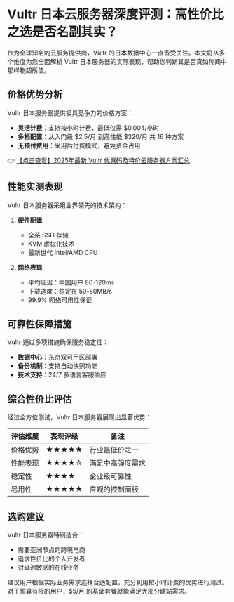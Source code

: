 # Vultr 日本云服务器深度评测：高性价比之选是否名副其实？

作为全球知名的云服务提供商，Vultr 的日本数据中心一直备受关注。本文将从多个维度为您全面解析 Vultr 日本服务器的实际表现，帮助您判断其是否真如传闻中那样物超所值。

## 价格优势分析

Vultr 日本服务器提供极具竞争力的价格方案：

- **灵活计费**：支持按小时计费，最低仅需 $0.004/小时
- **多档配置**：从入门级 $2.5/月 到高性能 $320/月 共 16 种方案
- **无预付费用**：采用后付费模式，避免资金占用

👉 [【点击查看】2025年最新 Vultr 优惠码及特价云服务器方案汇总](https://bit.ly/VuLtr)

## 性能实测表现

Vultr 日本服务器采用业界领先的技术架构：

1. **硬件配置**
   - 全系 SSD 存储
   - KVM 虚拟化技术
   - 最新世代 Intel/AMD CPU

2. **网络表现**
   - 平均延迟：中国用户 80-120ms
   - 下载速度：稳定在 50-80MB/s
   - 99.9% 网络可用性保证

## 可靠性保障措施

Vultr 通过多项措施确保服务稳定性：

- **数据中心**：东京双可用区部署
- **备份机制**：支持自动快照功能
- **技术支持**：24/7 多语言客服响应

## 综合性价比评估

经过全方位测试，Vultr 日本服务器展现出显著优势：

| 评估维度 | 表现评级 | 备注 |
|---------|---------|------|
| 价格优势 | ★★★★★ | 行业最低价之一 |
| 性能表现 | ★★★★☆ | 满足中高强度需求 |
| 稳定性 | ★★★★ | 企业级可靠性 |
| 易用性 | ★★★★★ | 直观的控制面板 |

## 选购建议

Vultr 日本服务器特别适合：
- 需要亚洲节点的跨境电商
- 追求性价比的个人开发者
- 对延迟敏感的在线业务

建议用户根据实际业务需求选择合适配置，充分利用按小时计费的优势进行测试。对于预算有限的用户，$5/月 的基础套餐就能满足大部分建站需求。